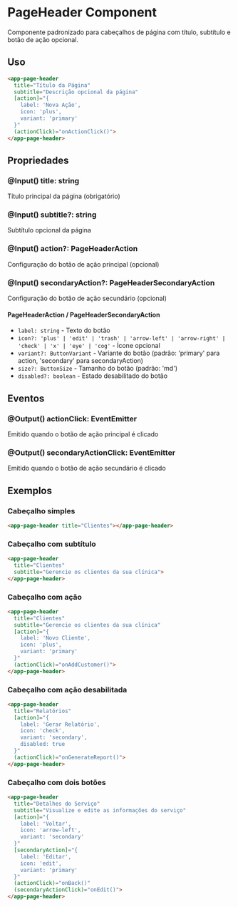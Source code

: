 # PageHeader Component

Componente padronizado para cabeçalhos de página com título, subtítulo e botão de ação opcional.

## Uso

```html
<app-page-header
  title="Título da Página"
  subtitle="Descrição opcional da página"
  [action]="{
    label: 'Nova Ação',
    icon: 'plus',
    variant: 'primary'
  }"
  (actionClick)="onActionClick()">
</app-page-header>
```

## Propriedades

### @Input() title: string
Título principal da página (obrigatório)

### @Input() subtitle?: string
Subtítulo opcional da página

### @Input() action?: PageHeaderAction
Configuração do botão de ação principal (opcional)

### @Input() secondaryAction?: PageHeaderSecondaryAction
Configuração do botão de ação secundário (opcional)

#### PageHeaderAction / PageHeaderSecondaryAction
- `label: string` - Texto do botão
- `icon?: 'plus' | 'edit' | 'trash' | 'arrow-left' | 'arrow-right' | 'check' | 'x' | 'eye' | 'cog'` - Ícone opcional
- `variant?: ButtonVariant` - Variante do botão (padrão: 'primary' para action, 'secondary' para secondaryAction)
- `size?: ButtonSize` - Tamanho do botão (padrão: 'md')
- `disabled?: boolean` - Estado desabilitado do botão

## Eventos

### @Output() actionClick: EventEmitter<void>
Emitido quando o botão de ação principal é clicado

### @Output() secondaryActionClick: EventEmitter<void>
Emitido quando o botão de ação secundário é clicado

## Exemplos

### Cabeçalho simples
```html
<app-page-header title="Clientes"></app-page-header>
```

### Cabeçalho com subtítulo
```html
<app-page-header 
  title="Clientes" 
  subtitle="Gerencie os clientes da sua clínica">
</app-page-header>
```

### Cabeçalho com ação
```html
<app-page-header
  title="Clientes"
  subtitle="Gerencie os clientes da sua clínica"
  [action]="{
    label: 'Novo Cliente',
    icon: 'plus',
    variant: 'primary'
  }"
  (actionClick)="onAddCustomer()">
</app-page-header>
```

### Cabeçalho com ação desabilitada
```html
<app-page-header
  title="Relatórios"
  [action]="{
    label: 'Gerar Relatório',
    icon: 'check',
    variant: 'secondary',
    disabled: true
  }"
  (actionClick)="onGenerateReport()">
</app-page-header>
```

### Cabeçalho com dois botões
```html
<app-page-header
  title="Detalhes do Serviço"
  subtitle="Visualize e edite as informações do serviço"
  [action]="{
    label: 'Voltar',
    icon: 'arrow-left',
    variant: 'secondary'
  }"
  [secondaryAction]="{
    label: 'Editar',
    icon: 'edit',
    variant: 'primary'
  }"
  (actionClick)="onBack()"
  (secondaryActionClick)="onEdit()">
</app-page-header>
```

